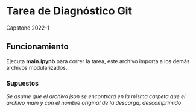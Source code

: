 # Tarea de Diagnóstico Git

Capstone 2022-1

## Funcionamiento



Ejecuta **main.ipynb** para correr la tarea, este archivo importa a los demás archivos modularizados.

### Supuestos

_Se asume que el archivo json se encontrará en la misma carpeta que el archivo main y con el nombre original de la descarga, descomprimido_

